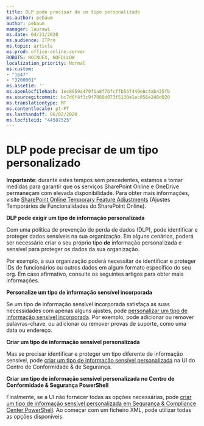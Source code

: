 ```yaml
---
title: DLP pode precisar de um tipo personalizado
ms.author: pebaum
author: pebaum
manager: laurawi
ms.date: 04/21/2020
ms.audience: ITPro
ms.topic: article
ms.prod: office-online-server
ROBOTS: NOINDEX, NOFOLLOW
localization_priority: Normal
ms.custom:
- "1647"
- "3200001"
ms.assetid: ''
ms.openlocfilehash: 1ec8959a479f1a8f7bfcffb55f440e8c4ab435fb
ms.sourcegitcommit: bc7d6f4f3c9f7060d073f5130e1ec856e248d020
ms.translationtype: MT
ms.contentlocale: pt-PT
ms.lasthandoff: 06/02/2020
ms.locfileid: "44507525"
---
```

# <a name="dlp-might-need-a-custom-type"></a>DLP pode precisar de um tipo personalizado

**Importante**: durante estes tempos sem precedentes, estamos a tomar medidas para garantir que os serviços SharePoint Online e OneDrive permaneçam com elevada disponibilidade. Para obter mais informações, visite [SharePoint Online Temporary Feature Adjustments](https://aka.ms/ODSPAdjustments) (Ajustes Temporários de Funcionalidades do SharePoint Online).

**DLP pode exigir um tipo de informação personalizada**

Com uma política de prevenção de perda de dados (DLP), pode identificar e proteger dados sensíveis na sua organização. Em alguns cenários, poderá ser necessário criar o seu próprio tipo **de** informação personalizada e sensível para proteger os dados da sua organização.

Por exemplo, a sua organização poderá necessitar de identificar e proteger iDs de funcionários ou outros dados em algum formato específico do seu org. Em caso afirmativo, consulte os seguintes artigos para obter mais informações.
  
 **Personalize um tipo de informação sensível incorporada**
  
Se um tipo de informação sensível incorporada satisfaça as suas necessidades com apenas alguns ajustes, pode [personalizar um tipo de informação sensível incorporada](https://docs.microsoft.com/microsoft-365/compliance/customize-a-built-in-sensitive-information-type). Por exemplo, pode adicionar ou remover palavras-chave, ou adicionar ou remover provas de suporte, como uma data ou endereço.
  
 **Criar um tipo de informação sensível personalizada**
  
Mas se precisar identificar e proteger um tipo diferente de informação sensível, pode [criar um tipo de informação sensível personalizada](https://docs.microsoft.com/microsoft-365/compliance/create-a-custom-sensitive-information-type) na UI do Centro de Conformidade & de Segurança.
  
**Criar um tipo de informação sensível personalizada no Centro de Conformidade & Segurança PowerShell**

Finalmente, se a UI não fornecer todas as opções necessárias, pode [criar um tipo de informação sensível personalizada em Segurança & Compliance Center PowerShell](https://docs.microsoft.com/microsoft-365/compliance/create-a-custom-sensitive-information-type-in-scc-powershell). Ao começar com um ficheiro XML, pode utilizar todas as opções disponíveis.
